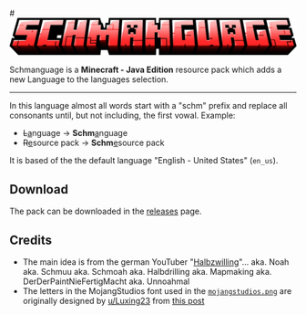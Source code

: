 #![SCHMANGUAGE](schmanguage.png)

Schmanguage is a **Minecraft - Java Edition** resource pack which adds a new Language to the languages selection.

---

In this language almost all words start with a "schm" prefix and replace all consonants until, but not including, the first vowal.
Example:
 - ~~L~~<u>a</u>nguage → **Schm**<u>a</u>nguage
 - ~~R~~<u>e</u>source pack → **Schm**<u>e</u>source pack

It is based of the the default language "English - United States" (`en_us`).

## Download

The pack can be downloaded in the [releases](../../releases) page.

## Credits

- The main idea is from the german YouTuber "[Halbzwilling](https://youtube.com/@halbzwilling)"... aka. Noah aka. Schmuu aka. Schmoah aka. Halbdrilling aka. Mapmaking aka. DerDerPaintNieFertigMacht aka. Unnoahmal
- The letters in the MojangStudios font used in the [`mojangstudios.png`](/assets/minecraft/textures/gui/title/mojangstudios.png) are originally designed by [u/Luxing23](https://reddit.com/u/luxing23) from [this post](https://www.reddit.com/r/Minecraft/comments/i64ly6/)
